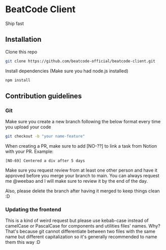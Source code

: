 # BeatCode Client

Ship fast

## Installation

Clone this repo

```bash
git clone https://github.com/beatcode-official/beatcode-client.git
```

Install dependencies (Make sure you had node.js installed)

```bash
npm install
```

## Contribution guidelines

### Git

Make sure you create a new branch following the below format every time you upload your code

```bash
git checkout -b "your name-feature"
```

When creating a PR, make sure to add [NO-??] to link a task from Notion with your PR. Example:

```
[NO-69] Centered a div after 5 days
```

Make sure you request review from at least one other person and have it approved before you merge your branch to main. You can always request me @weebao and I will make sure to review it by the end of the day.

Also, please delete the branch after having it merged to keep things clean :D

### Updating the frontend

This is a kind of weird request but please use kebab-case instead of camelCase or PascalCase for components and utilities files' names. Why? That's because git cannot differentiate between two files with the same name but different capitalization so it's generally recommended to name them this way :D
